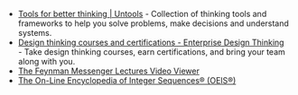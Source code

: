 - [Tools for better thinking | Untools](https://untools.co) - Collection of thinking tools and frameworks to help you solve problems, make decisions and understand systems.
- [Design thinking courses and certifications - Enterprise Design Thinking](https://www.ibm.com/design/thinking/) - Take design thinking courses, earn certifications, and bring your team along with you.
- [The Feynman Messenger Lectures Video Viewer](https://www.feynmanlectures.caltech.edu/fml.html)
- [The On-Line Encyclopedia of Integer Sequences® (OEIS®)](https://oeis.org/)